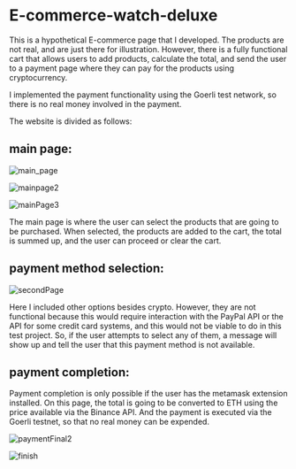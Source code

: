 # E-commerce-watch-deluxe
This is a hypothetical E-commerce page that I developed. The products are not real, and are just there for illustration.
However, there is a fully functional cart that allows users to add products, calculate the total, and send the user to a payment page where they can pay for the products using cryptocurrency.

I implemented the payment functionality using the Goerli test network, so there is no real money involved in the payment.

The website is divided as follows:

## main page:

![main_page](https://user-images.githubusercontent.com/35705412/211091062-7d5afbbd-5907-41df-ac9a-83e702224091.png)

![mainpage2](https://user-images.githubusercontent.com/35705412/211091038-a732fcf4-2ac3-4199-a928-317839636152.png)

![mainPage3](https://user-images.githubusercontent.com/35705412/211091078-adefef2e-2419-43fc-9f41-8f94eb973747.png)

The main page is where the user can select the products that are going to be purchased. When selected, the products are added to the cart, the total is summed up, and the user can proceed or clear the cart.

## payment method selection:

![secondPage](https://user-images.githubusercontent.com/35705412/211091097-d3a49a11-e513-487b-b971-7541118862b5.png)

Here I included other options besides crypto. However, they are not functional because this would require interaction with the PayPal API or the API for some credit card systems, and this would not be viable to do in this test project.
So, if the user attempts to select any of them, a message will show up and tell the user that this payment method is not available.

## payment completion:

Payment completion is only possible if the user has the metamask extension installed. On this page, the total is going to be converted to ETH using the price available via the Binance API. And the payment is executed via the Goerli testnet, so that no real money can be expended.

![paymentFinal2](https://user-images.githubusercontent.com/35705412/211090951-ded4d9ae-e1ca-4916-80b4-2cf432139b91.png)

![finish](https://user-images.githubusercontent.com/35705412/211091428-7141cffc-eff9-4474-8a95-90489e2dfda3.png)
